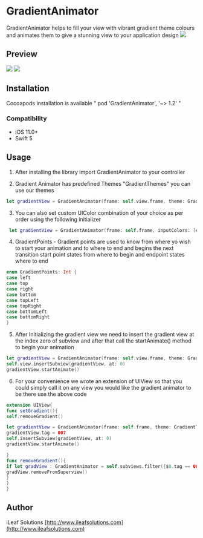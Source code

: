# GradientAnimator
GradientAnimator helps to fill your view with vibrant gradient theme colours and animates them to give a stunning view to your application design
<img src="./Asset/art.png?raw=true">

## Preview
<img src="./Asset/preview.png?raw=true">

<img src="./Asset/preview2.gif?raw=true">

## Installation

Cocoapods installation is available  " pod 'GradientAnimator', '~> 1.2' "

### Compatibility

-  iOS 11.0+
- Swift 5

## Usage
1)  After installing the library import GradientAnimator to your controller

2) Gradient Animator has predefined Themes "GradientThemes" you can use our themes
```swift
let gradientView = GradientAnimator(frame: self.view.frame, theme: GradientThemes.Sunrise, _startPoint: GradientPoints.bottomLeft, _endPoint: GradientPoints.topRight, _animationDuration: 3.0)
```
3) You can also set custom UIColor combination of your choice as per order using the following initializer
```swift
 let gradientView = GradientAnimator(frame: self.frame, inputColors: [#colorLiteral(red: 0.9195817113, green: 0.04345837981, blue: 0.7682360411, alpha: 1),#colorLiteral(red: 0.1406921148, green: 0.05199617893, blue: 0.8817588687, alpha: 1),#colorLiteral(red: 0.9254902005, green: 0.2352941185, blue: 0.1019607857, alpha: 1),#colorLiteral(red: 0.2745098174, green: 0.4862745106, blue: 0.1411764771, alpha: 1),#colorLiteral(red: 0.9725490196, green: 0.7647058824, blue: 0.8039215686, alpha: 1)], _startPoint: GradientPoints.bottomLeft, _endPoint: GradientPoints.topRight, _animationDuration: 2.0)
```
4) GradientPoints - Gradient points are used to know from where yo wish to start your animation and to where to end and begins the next transition start point states from where to begin and endpoint states where to end
```swift
enum GradientPoints: Int {
case left
case top
case right
case bottom
case topLeft
case topRight
case bottomLeft
case bottomRight
}
```
5) After Initializing the gradient view we need to insert the gradient view at the index zero of subview and after that call the startAnimate() method to begin your animation
```swift
let gradientView = GradientAnimator(frame: self.view.frame, theme: GradientThemes.Sunrise, _startPoint: GradientPoints.bottomLeft, _endPoint: GradientPoints.topRight, _animationDuration: 3.0)
self.view.insertSubview(gradientView, at: 0)
gradientView.startAnimate()
```
6) For your convenience we wrote an extension of UIView so that you could simply call it on any view you would like the gradient animator to be there use the above code 
```swift
extension UIView{
func setGradient(){
self.removeGradient()

let gradientView = GradientAnimator(frame: self.frame, theme: GradientThemes.Sunrise, _startPoint: GradientPoints.bottomLeft, _endPoint: GradientPoints.topRight, _animationDuration: 3.0)
gradientView.tag = 007
self.insertSubview(gradientView, at: 0)
gradientView.startAnimate()

}
func removeGradient(){
if let gradView : GradientAnimator = self.subviews.filter({$0.tag == 007}).first as? GradientAnimator{
gradView.removeFromSuperview()
}
}
}
```

## Author
iLeaf Solutions
[http://www.ileafsolutions.com](http://www.ileafsolutions.com)
